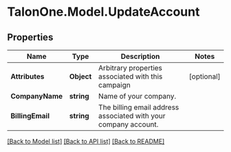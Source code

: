 # TalonOne.Model.UpdateAccount
## Properties

Name | Type | Description | Notes
------------ | ------------- | ------------- | -------------
**Attributes** | **Object** | Arbitrary properties associated with this campaign | [optional] 
**CompanyName** | **string** | Name of your company. | 
**BillingEmail** | **string** | The billing email address associated with your company account. | 

[[Back to Model list]](../README.md#documentation-for-models) [[Back to API list]](../README.md#documentation-for-api-endpoints) [[Back to README]](../README.md)

